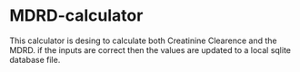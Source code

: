 # MDRD-calculator

This calculator is desing to calculate both Creatinine Clearence and the MDRD. if the inputs are correct then the values are updated to a local sqlite database file.
